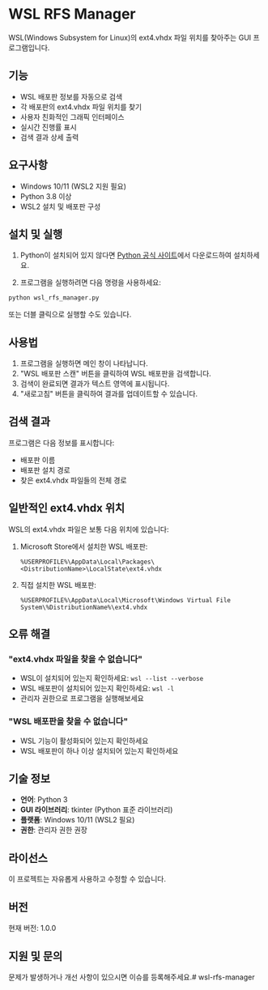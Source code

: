 # WSL RFS Manager

WSL(Windows Subsystem for Linux)의 ext4.vhdx 파일 위치를 찾아주는 GUI 프로그램입니다.

## 기능

- WSL 배포판 정보를 자동으로 검색
- 각 배포판의 ext4.vhdx 파일 위치를 찾기
- 사용자 친화적인 그래픽 인터페이스
- 실시간 진행률 표시
- 검색 결과 상세 출력

## 요구사항

- Windows 10/11 (WSL2 지원 필요)
- Python 3.8 이상
- WSL2 설치 및 배포판 구성

## 설치 및 실행

1. Python이 설치되어 있지 않다면 [Python 공식 사이트](https://python.org)에서 다운로드하여 설치하세요.

2. 프로그램을 실행하려면 다음 명령을 사용하세요:

```bash
python wsl_rfs_manager.py
```

또는 더블 클릭으로 실행할 수도 있습니다.

## 사용법

1. 프로그램을 실행하면 메인 창이 나타납니다.
2. "WSL 배포판 스캔" 버튼을 클릭하여 WSL 배포판을 검색합니다.
3. 검색이 완료되면 결과가 텍스트 영역에 표시됩니다.
4. "새로고침" 버튼을 클릭하여 결과를 업데이트할 수 있습니다.

## 검색 결과

프로그램은 다음 정보를 표시합니다:

- 배포판 이름
- 배포판 설치 경로
- 찾은 ext4.vhdx 파일들의 전체 경로

## 일반적인 ext4.vhdx 위치

WSL의 ext4.vhdx 파일은 보통 다음 위치에 있습니다:

1. Microsoft Store에서 설치한 WSL 배포판:
   ```
   %USERPROFILE%\AppData\Local\Packages\<DistributionName>\LocalState\ext4.vhdx
   ```

2. 직접 설치한 WSL 배포판:
   ```
   %USERPROFILE%\AppData\Local\Microsoft\Windows Virtual File System\%DistributionName%\ext4.vhdx
   ```

## 오류 해결

### "ext4.vhdx 파일을 찾을 수 없습니다"
- WSL이 설치되어 있는지 확인하세요: `wsl --list --verbose`
- WSL 배포판이 설치되어 있는지 확인하세요: `wsl -l`
- 관리자 권한으로 프로그램을 실행해보세요

### "WSL 배포판을 찾을 수 없습니다"
- WSL 기능이 활성화되어 있는지 확인하세요
- WSL 배포판이 하나 이상 설치되어 있는지 확인하세요

## 기술 정보

- **언어**: Python 3
- **GUI 라이브러리**: tkinter (Python 표준 라이브러리)
- **플랫폼**: Windows 10/11 (WSL2 필요)
- **권한**: 관리자 권한 권장

## 라이선스

이 프로젝트는 자유롭게 사용하고 수정할 수 있습니다.

## 버전

현재 버전: 1.0.0

## 지원 및 문의

문제가 발생하거나 개선 사항이 있으시면 이슈를 등록해주세요.#   w s l - r f s - m a n a g e r  
 